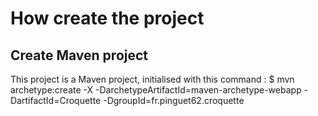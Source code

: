 # How create the project

## Create Maven project
This project is a Maven project, initialised with this command :
    $ mvn archetype:create -X -DarchetypeArtifactId=maven-archetype-webapp -DartifactId=Croquette -DgroupId=fr.pinguet62.croquette
